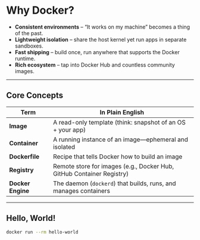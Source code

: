 # Why Docker?

- **Consistent environments** – “It works on my machine” becomes a thing of the past.  
- **Lightweight isolation** – share the host kernel yet run apps in separate sandboxes.  
- **Fast shipping** – build once, run anywhere that supports the Docker runtime.  
- **Rich ecosystem** – tap into Docker Hub and countless community images.  

---

## Core Concepts

| Term | In Plain English |
|------|------------------|
| **Image** | A read-only template (think: snapshot of an OS + your app) |
| **Container** | A running instance of an image—ephemeral and isolated |
| **Dockerfile** | Recipe that tells Docker how to build an image |
| **Registry** | Remote store for images (e.g., Docker Hub, GitHub Container Registry) |
| **Docker Engine** | The daemon (`dockerd`) that builds, runs, and manages containers |

---

## Hello, World!

```bash
docker run --rm hello-world
